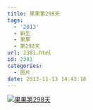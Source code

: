 ```yaml
---
title: 果果第298天
tags:
  - '2013'
  - 新生
  - 果果
  - 第298天
url: 2381.html
id: 2381
categories:
  - 图片
date: 2013-11-13 14:43:10
---
```


[![](http://photo.guolaijie.com/rooufer/uploads/2013/11/果果第298天.jpg "果果第298天")](http://photo.guolaijie.com/rooufer/uploads/2013/11/果果第298天.jpg)